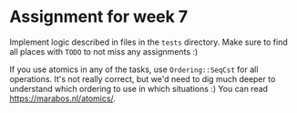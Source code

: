 # Assignment for week 7

Implement logic described in files in the `tests` directory.
Make sure to find all places with `TODO` to not miss any assignments :)

If you use atomics in any of the tasks, use `Ordering::SeqCst` for all operations.
It's not really correct, but we'd need to dig much deeper to understand which ordering
to use in which situations :) You can read https://marabos.nl/atomics/.
